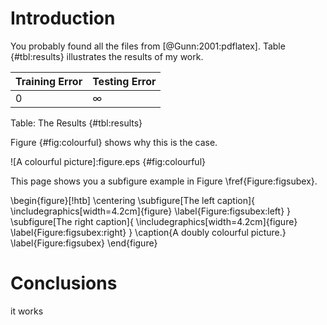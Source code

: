 
# Introduction

You probably found all the files from [@Gunn:2001:pdflatex]. Table {#tbl:results} illustrates the results of my work.

| Training Error | Testing Error |
|----------------|---------------|
| 0              | $\infty$      |

Table: The Results {#tbl:results}

Figure {#fig:colourful} shows why this is the case.

![A colourful picture]:figure.eps {#fig:colourful}

This page shows you a subfigure example in Figure \fref{Figure:figsubex}.

<!-- Subfigures aren't supported :( -->

\begin{figure}[!htb]
  \centering
  \subfigure[The left caption]{
    \includegraphics[width=4.2cm]{figure}
    \label{Figure:figsubex:left}
  }
  \subfigure[The right caption]{
    \includegraphics[width=4.2cm]{figure}
    \label{Figure:figsubex:right}
  }
  \caption{A doubly colourful picture.}
  \label{Figure:figsubex}
\end{figure}

# Conclusions

it works
